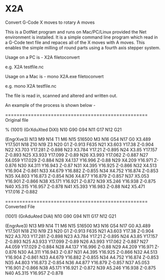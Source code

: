 # X2A
Convert G-Code X moves to rotary A moves

This is a DotNet program and runs on Mac/PC/Linux provided the Net environment is installed. It is a simple command line program which read in a G-Code text file and repaces all of the X moves with A moves. This enables the simple milling of round parts using a fourth axis stepper system.

Usage on a PC is - X2A filetoconvert

  e.g. X2A testfile.nc
  
Usage on a Mac is - mono X2A.exe filetoconvert

  e.g. mono X2A testfile.nc
  
The file is read in, scanned and altered and written out.


An example of the process is shown below -

==================================================
Original file

%
(1001)
(GrXduXted DiXl)
N10 G90 G94
N11 G17
N12 G21

(EngrXve3)
N13 M9
N14 T1 M6
N15 S16500 M3
N16 G54
N17 G0 X3.489 Y17.501
N18 Z10
N19 Z3
N20 G1 Z-0.913 F635
N21 X3.603 Y17.38 Z-0.904
N22 X3.703 Y17.281 Z-0.898
N23 X3.784 Y17.21 Z-0.895
N24 X3.85 Y17.157 Z-0.893
N25 X3.933 Y17.099 Z-0.89
N26 X3.993 Y17.062 Z-0.887
N27 X4.059 Y17.029 Z-0.884
N28 X4.137 Y16.996 Z-0.88
N29 X4.209 Y16.971 Z-0.876
N30 X4.311 Y16.943 Z-0.87
N31 X4.395 Y16.925 Z-0.866
N32 X4.513 Y16.904 Z-0.861
N33 X4.679 Y16.882 Z-0.855
N34 X4.752 Y16.874 Z-0.853
N35 X4.803 Y16.873 Z-0.854
N36 X4.877 Y16.879 Z-0.857
N37 X5.053 Y16.901 Z-0.866
N38 X5.171 Y16.921 Z-0.872
N39 X5.246 Y16.938 Z-0.875
N40 X5.315 Y16.957 Z-0.878
N41 X5.393 Y16.983 Z-0.88
N42 X5.471 Y17.016 Z-0.882


==================================================
Converted File

(1001)
(GrAduAted DiAl)
N10 G90 G94
N11 G17
N12 G21

(EngrAve3)
N13 M9
N14 T1 M6
N15 S16500 M3
N16 G54
N17 G0 A3.489 Y17.501
N18 Z10
N19 Z3
N20 G1 Z-0.913 F635
N21 A3.603 Y17.38 Z-0.904
N22 A3.703 Y17.281 Z-0.898
N23 A3.784 Y17.21 Z-0.895
N24 A3.85 Y17.157 Z-0.893
N25 A3.933 Y17.099 Z-0.89
N26 A3.993 Y17.062 Z-0.887
N27 A4.059 Y17.029 Z-0.884
N28 A4.137 Y16.996 Z-0.88
N29 A4.209 Y16.971 Z-0.876
N30 A4.311 Y16.943 Z-0.87
N31 A4.395 Y16.925 Z-0.866
N32 A4.513 Y16.904 Z-0.861
N33 A4.679 Y16.882 Z-0.855
N34 A4.752 Y16.874 Z-0.853
N35 A4.803 Y16.873 Z-0.854
N36 A4.877 Y16.879 Z-0.857
N37 A5.053 Y16.901 Z-0.866
N38 A5.171 Y16.921 Z-0.872
N39 A5.246 Y16.938 Z-0.875
N40 A5.315 Y16.957 Z-0.878
